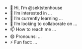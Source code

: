 - 👋 Hi, I’m @sektstenhouse
- 👀 I’m interested in ...
- 🌱 I’m currently learning ...
- 💞️ I’m looking to collaborate on ...
- 📫 How to reach me ...
- 😄 Pronouns: ...
- ⚡ Fun fact: ...

<!---
sektstenhouse/sektstenhouse is a ✨ special ✨ repository because its `README.md` (this file) appears on your GitHub profile.
You can click the Preview link to take a look at your changes.
--->
